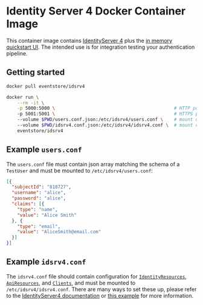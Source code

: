 # Identity Server 4 Docker Container Image

This container image contains [IdentityServer 4](https://github.com/IdentityServer/IdentityServer4/) plus the [in memory quickstart UI](https://github.com/IdentityServer/IdentityServer4.Templates). The intended use is for integration testing your authentication pipeline.

## Getting started

```bash
docker pull eventstore/idsrv4

docker run \
    --rm -it \
    -p 5000:5000 \                                            # HTTP port
    -p 5001:5001 \                                            # HTTPS port
    --volume $PWD/users.conf.json:/etc/idsrv4/users.conf \    # mount users file; required
    --volume $PWD/idsrv4.conf.json:/etc/idsrv4/idsrv4.conf \  # mount configuration file
    eventstore/idsrv4
```

## Example `users.conf`

The `users.conf` file must contain json array matching the schema of a `TestUser` and must be mounted to `/etc/idsrv4/users.conf`:

```json
[{
  "subjectId": "818727",
  "username": "alice",
  "password": "alice",
  "claims": [{
    "type": "name",
    "value": "Alice Smith"  
  }, {
    "type": "email",
    "value": "AliceSmith@email.com"
  }]
}]
```

## Example `idsrv4.conf`

The `idsrv4.conf` file should contain configuration for [`IdentityResources`](https://identityserver4.readthedocs.io/en/latest/reference/identity_resource.html), [`ApiResources`](https://identityserver4.readthedocs.io/en/latest/reference/api_resource.html), and [`Clients`](https://identityserver4.readthedocs.io/en/latest/reference/client.html), and must be mounted to `/etc/idsrv4/idsrv4.conf`. There are many ways to set these up, please refer to the [IdentityServer4 documentation](https://identityserver4.readthedocs.io) or [this example](https://github.com/IdentityServer/IdentityServer4.Templates/blob/553d22b/src/IdentityServer4InMem/appsettings.json) for more information. 
